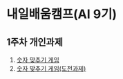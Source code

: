 # 내일배움캠프(AI 9기)

## 1주차 개인과제
1. [숫자 맞추기 게임](https://github.com/kerrrbo/bootcamp_assignment/blob/main/%EC%88%AB%EC%9E%90%20%EB%A7%9E%EC%B6%94%EA%B8%B0%20%EA%B2%8C%EC%9E%84/%EC%88%AB%EC%9E%90%EB%A7%9E%EC%B6%94%EA%B8%B0.py)
2. [숫자 맞추기 게임(도전과제)](https://github.com/kerrrbo/bootcamp_assignment/blob/main/%EC%88%AB%EC%9E%90%20%EB%A7%9E%EC%B6%94%EA%B8%B0%20%EA%B2%8C%EC%9E%84/%EC%88%AB%EC%9E%90%EB%A7%9E%EC%B6%94%EA%B8%B0(%EB%8F%84%EC%A0%84).py)
